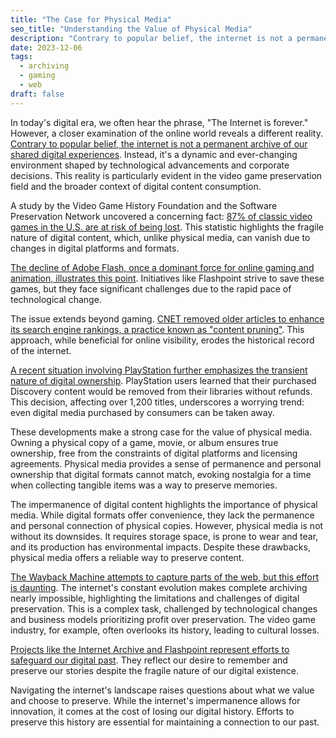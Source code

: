 ```yaml
---
title: "The Case for Physical Media"
seo_title: "Understanding the Value of Physical Media"
description: "Contrary to popular belief, the internet is not a permanent archive of our shared digital experiences. Instead, it's a dynamic and ever-changing environment shaped by technological advancements and corporate decisions. This reality is particularly evident in the video game preservation field and the broader context of digital content consumption."
date: 2023-12-06
tags:
  - archiving
  - gaming
  - web
draft: false
---
```



In today's digital era, we often hear the phrase, "The Internet is forever." However, a closer examination of the online world reveals a different reality. [Contrary to popular belief, the internet is not a permanent archive of our shared digital experiences](/posts/the-ephemeral-web/). Instead, it's a dynamic and ever-changing environment shaped by technological advancements and corporate decisions. This reality is particularly evident in the video game preservation field and the broader context of digital content consumption.

A study by the Video Game History Foundation and the Software Preservation Network uncovered a concerning fact: [87% of classic video games in the U.S. are at risk of being lost](https://gamehistory.org/87percent/). This statistic highlights the fragile nature of digital content, which, unlike physical media, can vanish due to changes in digital platforms and formats.

[The decline of Adobe Flash, once a dominant force for online gaming and animation, illustrates this point](https://arstechnica.com/information-technology/2020/07/the-rise-and-fall-of-adobe-flash/). Initiatives like Flashpoint strive to save these games, but they face significant challenges due to the rapid pace of technological change.

The issue extends beyond gaming. [CNET removed older articles to enhance its search engine rankings, a practice known as "content pruning"](https://arstechnica.com/information-technology/2023/08/the-internet-is-not-forever-after-all-cnet-deletes-old-articles-to-game-google/). This approach, while beneficial for online visibility, erodes the historical record of the internet.

[A recent situation involving PlayStation further emphasizes the transient nature of digital ownership](https://www.theverge.com/2023/12/5/23989290/playstation-digital-ownership-sucks). PlayStation users learned that their purchased Discovery content would be removed from their libraries without refunds. This decision, affecting over 1,200 titles, underscores a worrying trend: even digital media purchased by consumers can be taken away.

These developments make a strong case for the value of physical media. Owning a physical copy of a game, movie, or album ensures true ownership, free from the constraints of digital platforms and licensing agreements. Physical media provides a sense of permanence and personal ownership that digital formats cannot match, evoking nostalgia for a time when collecting tangible items was a way to preserve memories.

The impermanence of digital content highlights the importance of physical media. While digital formats offer convenience, they lack the permanence and personal connection of physical copies. However, physical media is not without its downsides. It requires storage space, is prone to wear and tear, and its production has environmental impacts. Despite these drawbacks, physical media offers a reliable way to preserve content.

[The Wayback Machine attempts to capture parts of the web, but this effort is daunting](https://www.wired.com/story/wired25-virginia-heffernan-internet-archive-wayback-machine/). The internet's constant evolution makes complete archiving nearly impossible, highlighting the limitations and challenges of digital preservation. This is a complex task, challenged by technological changes and business models prioritizing profit over preservation. The video game industry, for example, often overlooks its history, leading to cultural losses.

[Projects like the Internet Archive and Flashpoint represent efforts to safeguard our digital past](https://olu.online/gone/). They reflect our desire to remember and preserve our stories despite the fragile nature of our digital existence.

Navigating the internet's landscape raises questions about what we value and choose to preserve. While the internet's impermanence allows for innovation, it comes at the cost of losing our digital history. Efforts to preserve this history are essential for maintaining a connection to our past.
